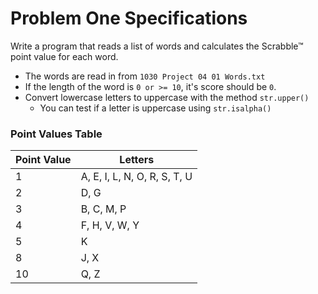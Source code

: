 # Problem One Specifications

Write a program that reads a list of words and calculates the Scrabble™ point value for each word.

- The words are read in from `1030 Project 04 01 Words.txt`
- If the length of the word is `0 or >= 10`, it's score should be `0`.
- Convert lowercase letters to uppercase with the method `str.upper()`
    - You can test if a letter is uppercase using `str.isalpha()`

### Point Values Table
| Point Value | Letters |
|-------------|---------|
| 1 | A, E, I, L, N, O, R, S, T, U |
| 2 | D, G |
| 3 | B, C, M, P |
| 4 | F, H, V, W, Y |
| 5 | K |
| 8 | J, X |
| 10 | Q, Z |

